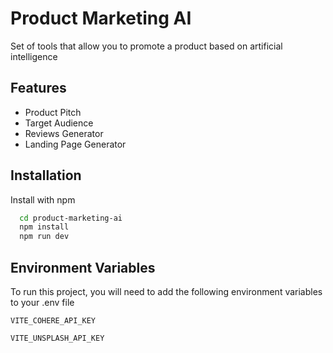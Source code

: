 
# Product Marketing AI

Set of tools that allow you to promote a product based on artificial intelligence


## Features

- Product Pitch
- Target Audience
- Reviews Generator
- Landing Page Generator

## Installation

Install with npm

```bash
  cd product-marketing-ai
  npm install
  npm run dev
```
    
## Environment Variables

To run this project, you will need to add the following environment variables to your .env file

`VITE_COHERE_API_KEY`

`VITE_UNSPLASH_API_KEY`


